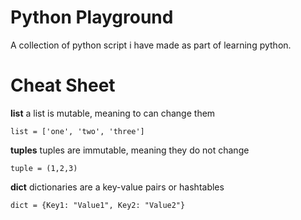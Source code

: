 # Python Playground

A collection of python script i have made as part of learning python.  

# Cheat Sheet

**list** a list is mutable, meaning to can change them
```
list = ['one', 'two', 'three']
```

**tuples** tuples are immutable, meaning they do not change
```
tuple = (1,2,3)
```

**dict** dictionaries are a key-value pairs or hashtables
```
dict = {Key1: "Value1", Key2: "Value2"}
```